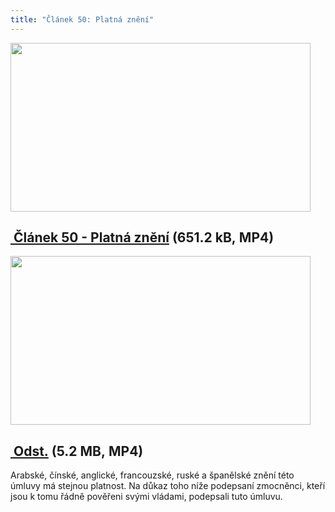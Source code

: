 ```yaml
---
title: "Článek 50: Platná znění"
---
```


<div id="c1005291" class="csc-frame csc-frame-frame1">
<div class="csc-textpic csc-textpic-center csc-textpic-above"><img src="https://www.ochrance.cz/uploads/pics/zastupny-obrazek_e30736.jpg" width="480" height="270" border="0" alt="" />
<h2><a href="https://www.ochrance.cz/fileadmin/user_upload/CRPD/Umluva/Clanek_50.mp4" target="_blank"><img alt="" src="https://www.ochrance.cz/typo3/ext/od_linkdesc/icons/universal.gif" class="od_linkdesc_icon" />&nbsp;Článek&nbsp;50 -&nbsp;Platná znění</a>&nbsp;(651.2&nbsp;kB,&nbsp;MP4)</h2>
</div>
<div class="csc-textpic-clear"><!-- --></div></div>
<div id="c1005290" class="csc-frame csc-frame-frame1">
<div class="csc-textpic csc-textpic-center csc-textpic-above"><img src="https://www.ochrance.cz/uploads/pics/zastupny-obrazek_bbc480.jpg" width="480" height="270" border="0" alt="" />
<h2><a href="https://www.ochrance.cz/fileadmin/user_upload/CRPD/Umluva/Clanek_50-0.mp4" target="_blank"><img alt="" src="https://www.ochrance.cz/typo3/ext/od_linkdesc/icons/universal.gif" class="od_linkdesc_icon" />&nbsp;Odst.</a>&nbsp;(5.2&nbsp;MB,&nbsp;MP4)</h2>
<p>Arabské, čínské, anglické, francouzské, ruské a&nbsp;španělské znění této úmluvy má stejnou
platnost. Na&nbsp;důkaz toho níže podepsaní zmocněnci, kteří jsou k&nbsp;tomu řádně pověřeni svými
vládami, podepsali tuto úmluvu. </p></div>
<div class="csc-textpic-clear"><!-- --></div></div>
